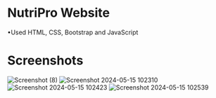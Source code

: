 
# NutriPro Website

•Used HTML, CSS, Bootstrap and JavaScript


# Screenshots

![Screenshot (8)](https://github.com/Jayskp/html_individual/assets/122850306/a1ffeaff-b081-493b-a5ba-09bbfd8d83c4)
![Screenshot 2024-05-15 102310](https://github.com/Jayskp/html_individual/assets/122850306/221d2ca4-4116-42c6-bf8f-7556301daf7d)
![Screenshot 2024-05-15 102423](https://github.com/Jayskp/html_individual/assets/122850306/749e282e-72fd-4c4e-9021-311d5136d193)
![Screenshot 2024-05-15 102539](https://github.com/Jayskp/html_individual/assets/122850306/d28e52ab-350c-47f1-bf73-c5f1c83ac8df)
